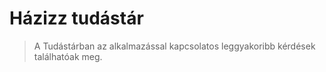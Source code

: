 # Házizz tudástár

> A Tudástárban az alkalmazással kapcsolatos leggyakoribb kérdések találhatóak meg.